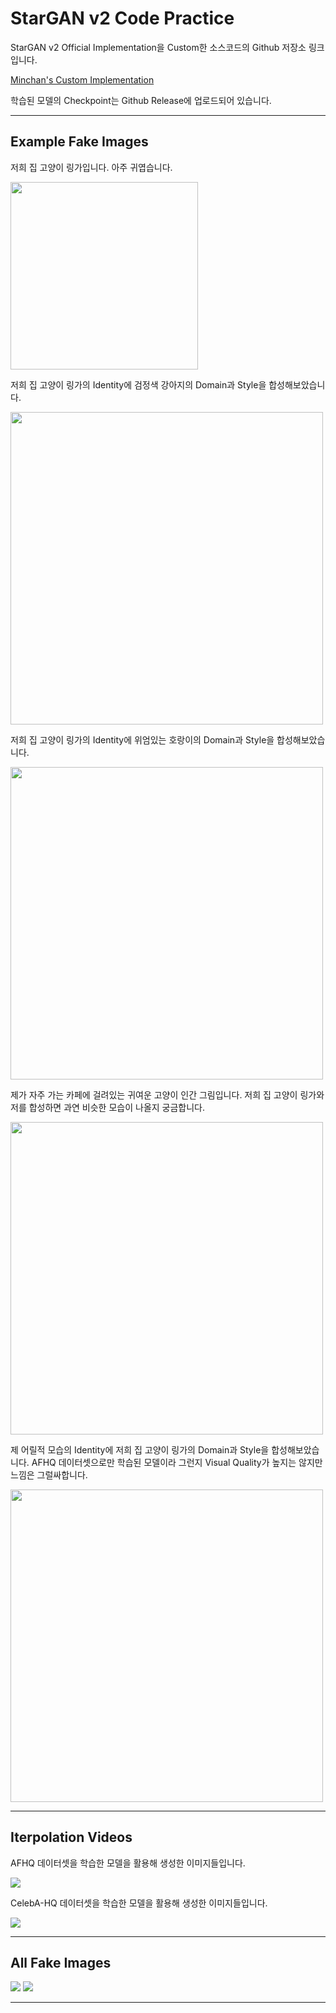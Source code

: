 # StarGAN v2 Code Practice

StarGAN v2 Official Implementation을 Custom한 소스코드의 Github 저장소 링크입니다.

[Minchan's Custom Implementation](https://github.com/shoveling-pig/custom-stargan-v2)

학습된 모델의 Checkpoint는 Github Release에 업로드되어 있습니다.

---

## Example Fake Images

저희 집 고양이 링가입니다. 아주 귀엽습니다.

<img src="/assets/result/linga.jpeg" width="300" height="300" />

저희 집 고양이 링가의 Identity에 검정색 강아지의 Domain과 Style을 합성해보았습니다.

<img src="/assets/result/linga_plus_dog.jpg" width="500" height="500" />

저희 집 고양이 링가의 Identity에 위엄있는 호랑이의 Domain과 Style을 합성해보았습니다.

<img src="/assets/result/linga_plus_wildlife.jpg" width="500" height="500" />

제가 자주 가는 카페에 걸려있는 귀여운 고양이 인간 그림입니다. 저희 집 고양이 링가와 저를 합성하면 과연 비슷한 모습이 나올지 궁금합니다.

<img src="/assets/result/cafe_cat_man.jpeg" width="500" height="500" />

제 어릴적 모습의 Identity에 저희 집 고양이 링가의 Domain과 Style을 합성해보았습니다. AFHQ 데이터셋으로만 학습된 모델이라 그런지 Visual Quality가 높지는 않지만 느낌은 그럴싸합니다.

<img src="/assets/result/baby_plus_linga.PNG" width="500" height="500" />

---

## Iterpolation Videos

AFHQ 데이터셋을 학습한 모델을 활용해 생성한 이미지들입니다.

<img src="/assets/result/afhq_video.gif" />

CelebA-HQ 데이터셋을 학습한 모델을 활용해 생성한 이미지들입니다.

<img src="/assets/result/celeba_video.gif" />

---

## All Fake Images

<img src="/assets/result/afhq_result1.jpg" />

<img src="/assets/result/celeba_result2.jpg" />

---